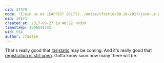 ```yaml
---
cid: 17470
node: ![Join us at LEAFFEST 2017](../notes/cfastie/09-10-2017/join-us-at-leaffest-2017)
nid: 14873
created_at: 2017-09-27 19:48:22 +0000
timestamp: 1506541702
uid: 554
author: cfastie
---
```


That's really good that [@rjstatic](/profile/rjstatic) may be coming. And it's really good that [registration is still open](https://docs.google.com/forms/d/e/1FAIpQLSdsbb4fyPhfucLg6jv0CJEjbFdl84LBKwQydpAm4fYYF_W7yw/viewform). Gotta know soon how many there will be.